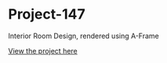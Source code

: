 # Project-147

Interior Room Design, rendered using A-Frame

[View the project here](https://tzukii.github.io/Project-147/)
